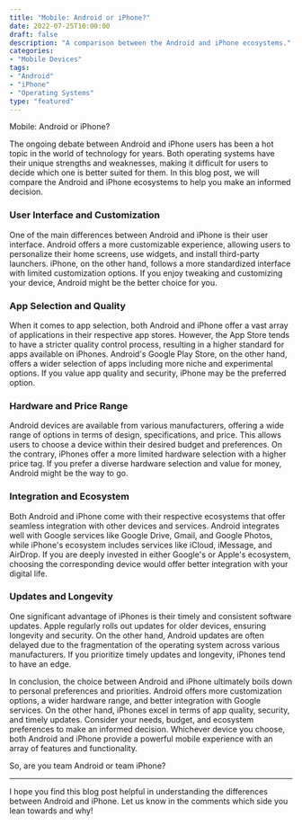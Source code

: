 ```yaml
---
title: "Mobile: Android or iPhone?"
date: 2022-07-25T10:00:00
draft: false
description: "A comparison between the Android and iPhone ecosystems."
categories:
- "Mobile Devices"
tags:
- "Android"
- "iPhone"
- "Operating Systems"
type: "featured"
---
```


Mobile: Android or iPhone?

The ongoing debate between Android and iPhone users has been a hot topic in the world of technology for years. Both operating systems have their unique strengths and weaknesses, making it difficult for users to decide which one is better suited for them. In this blog post, we will compare the Android and iPhone ecosystems to help you make an informed decision.

### User Interface and Customization

One of the main differences between Android and iPhone is their user interface. Android offers a more customizable experience, allowing users to personalize their home screens, use widgets, and install third-party launchers. iPhone, on the other hand, follows a more standardized interface with limited customization options. If you enjoy tweaking and customizing your device, Android might be the better choice for you.

### App Selection and Quality

When it comes to app selection, both Android and iPhone offer a vast array of applications in their respective app stores. However, the App Store tends to have a stricter quality control process, resulting in a higher standard for apps available on iPhones. Android's Google Play Store, on the other hand, offers a wider selection of apps including more niche and experimental options. If you value app quality and security, iPhone may be the preferred option.

### Hardware and Price Range

Android devices are available from various manufacturers, offering a wide range of options in terms of design, specifications, and price. This allows users to choose a device within their desired budget and preferences. On the contrary, iPhones offer a more limited hardware selection with a higher price tag. If you prefer a diverse hardware selection and value for money, Android might be the way to go.

### Integration and Ecosystem

Both Android and iPhone come with their respective ecosystems that offer seamless integration with other devices and services. Android integrates well with Google services like Google Drive, Gmail, and Google Photos, while iPhone's ecosystem includes services like iCloud, iMessage, and AirDrop. If you are deeply invested in either Google's or Apple's ecosystem, choosing the corresponding device would offer better integration with your digital life.

### Updates and Longevity

One significant advantage of iPhones is their timely and consistent software updates. Apple regularly rolls out updates for older devices, ensuring longevity and security. On the other hand, Android updates are often delayed due to the fragmentation of the operating system across various manufacturers. If you prioritize timely updates and longevity, iPhones tend to have an edge.

In conclusion, the choice between Android and iPhone ultimately boils down to personal preferences and priorities. Android offers more customization options, a wider hardware range, and better integration with Google services. On the other hand, iPhones excel in terms of app quality, security, and timely updates. Consider your needs, budget, and ecosystem preferences to make an informed decision. Whichever device you choose, both Android and iPhone provide a powerful mobile experience with an array of features and functionality.

So, are you team Android or team iPhone?

---

I hope you find this blog post helpful in understanding the differences between Android and iPhone. Let us know in the comments which side you lean towards and why!
